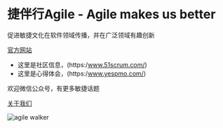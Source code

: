 # 捷伴行Agile - Agile makes us better
促进敏捷文化在软件领域传播，并在广泛领域有趣创新

[官方网站](https://www.agilewalker.com/)

- 这里是社区信息，(https:/www.51scrum.com/)
- 这里是心得体会，(https:/www.yespmo.com/)

欢迎微信公众号，有更多敏捷话题

[关于我们](https://w.url.cn/s/AYZWI9D)

![agile walker](https://www.agilewalker.com/wp-content/uploads/2020/05/QR_Code_agilewalker.png)
